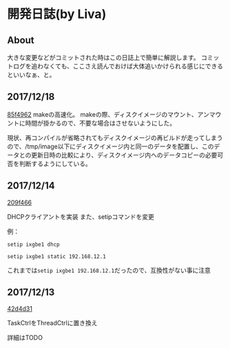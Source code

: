 開発日誌(by Liva)
=================

About
-----
大きな変更などがコミットされた時はこの日誌上で簡単に解説します。
コミットログを追わなくても、ここさえ読んでおけば大体追いかけられる感じにできるといいなぁ、と。

2017/12/18
----------

[85f4962](https://github.com/PFLab-OS/Raph_Kernel/commit/85f4962d34a25f79a17b88a94dcd6932d10cc0ff)
makeの高速化。
makeの際、ディスクイメージのマウント、アンマウントに時間が掛かるので、不要な場合はさせないようにした。

現状、再コンパイルが省略されてもディスクイメージの再ビルドが走ってしまうので、/tmp/image以下にディスクイメージ内と同一のデータを配置し、このデータとの更新日時の比較により、ディスクイメージ内へのデータコピーの必要可否を判断するようにしている。

2017/12/14
----------

[209f466](https://github.com/PFLab-OS/Raph_Kernel/commit/209f4662a11167024b2b97407b9066635e0958bb)

DHCPクライアントを実装
また、setipコマンドを変更

例：
```
setip ixgbe1 dhcp
```

```
setip ixgbe1 static 192.168.12.1
```

これまでは`setip ixgbe1 192.168.12.1`だったので、互換性がない事に注意

2017/12/13
----------

[42d4d31](https://github.com/PFLab-OS/Raph_Kernel/commit/42d4d3128f69beae84172cf7700ba4083ec91ba9)

TaskCtrlをThreadCtrlに置き換え

詳細はTODO

